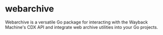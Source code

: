 # webarchive
Webarchive is a versatile Go package for interacting with the Wayback Machine's CDX API and  integrate web archive utilities into your Go projects.
